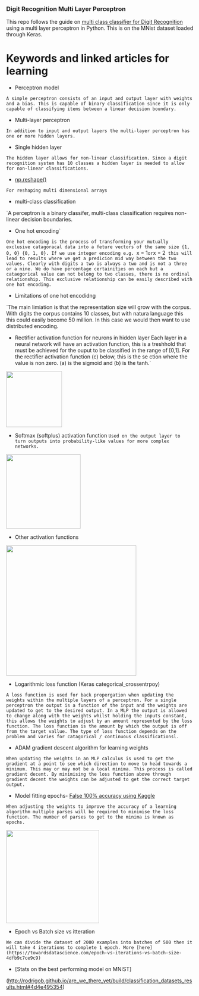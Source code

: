 ### Digit Recognition Multi Layer Perceptron

This repo follows the guide on [multi class classifier for Digit Recognition](https://machinelearningmastery.com/handwritten-digit-recognition-using-convolutional-neural-networks-python-keras/) using a multi layer perceptron in Python. This is on the MNist dataset loaded through Keras.

# Keywords and linked articles for learning
- Perceptron model

`A simple perceptron consists of an input and output layer with weights and a bias. This is capable of binary classification since it is only capable of classifying items between a linear decision boundary.`

- Multi-layer perceptron

`In addition to input and output layers the multi-layer perceptron has one or more hidden layers.`

- Single hidden layer

`The hidden layer allows for non-linear classification. Since a digit recognition system has 10 classes a hidden layer is needed to allow for non-linear classifications.`

- [np.reshape()](http://docs.scipy.org/doc/numpy-1.10.1/reference/generated/numpy.reshape.html)

`For reshaping multi dimensional arrays`

- multi-class classification

`A perceptron is a binary classifer, multi-class classification requires non-linear decision boundaries.
- One hot encoding`

`One hot encoding is the process of transforming your mutually exclusive catagoracal data into a feture vectors of the same size {1, 0, 0} {0, 1, 0}. If we use integer encoding e.g. `x = 1` or `x = 2` this will lead to results where we get a predicion mid way between the two values. Clearly with digits a two is always a two and is not a three or a nine. We do have percentage certainities on each but a cataegorical value can not belong to two classes, there is no ordinal relationship. This exclusive relationship can be easily described with one hot encoding.`

- Limitations of one hot encodidng

`The main limiation is that the representation size will grow with the corpus. With digits the corpus contains 10 classes, but with natura language this this could easily become 50 million. In this case we would then want to use distributed encoding.
- Rectifier activation function for neurons in hidden layer
Each layer in a neural network will have an activation function, this is a treshhold that must be achieved for the ouput to be classified in the range of [0,1]. For the rectifier activation function (c) below, this is the  se ction where the value is non zero. (a) is the sigmoid and (b) is the tanh.`

<img src="https://www.researchgate.net/profile/Wing_Ng8/publication/260525214/figure/fig1/AS:614085599182885@1523420824926/a-The-sigmoid-b-the-tanh-c-the-rectifier-activation-functions.png" height="150" />

- Softmax (softplus) activation function 
`Used on the output layer to turn outputs into probability-like values for more complex networks.`

<img src="https://cdn-images-1.medium.com/max/1600/1*Xu7B5y9gp0iL5ooBj7LtWw.png" height="200" />

- Other activation functions

<img src="https://cdn-images-1.medium.com/max/1600/1*p_hyqAtyI8pbt2kEl6siOQ.png" height="350" />

- Logarithmic loss function (Keras categorical_crossentrpoy)

`A loss function is used for back propergation when updating the weights within the multiple layers of a perceptron. For a single perceptron the output is a function of the input and the weights are updated to get to the desired output. In a MLP the output is allowed to change along with the weights whilst holding the inputs constant, this allows the weights to adjust by an amount represented by the loss function. The loss function is the amount by which the output is off from the target vallue. The type of loss function depends on the problem and varies for catagorical / continuous classificationsl.`

- ADAM gradient descent algorithm for learning weights

`When updating the weights in an MLP calculus is used to get the gradient at a point to see which direction to move to head towards a minimum. This may or may not be a local minima. This process is called gradient decent. By minimising the loss function above through gradient decent the weights can be adjusted to get the correct target output.`

- Model fitting epochs- [False 100% accuracy using Kaggle](https://www.kaggle.com/cdeotte/mnist-perfect-100-using-knn)

`When adjusting the weights to improve the accuracy of a learning algorithm multiple parses will be required to minimise the loss function. The number of parses to get to the minima is known as epochs.`

<img src="https://cdn-images-1.medium.com/max/1800/1*pwPIG-GWHyaPVMVGG5OhAQ.gif" height="250" />

- Epoch vs Batch size vs itteration

`We can divide the dataset of 2000 examples into batches of 500 then it will take 4 iterations to complete 1 epoch. More [here](https://towardsdatascience.com/epoch-vs-iterations-vs-batch-size-4dfb9c7ce9c9)`

- [Stats on the best performing model on MNIST]

(http://rodrigob.github.io/are_we_there_yet/build/classification_datasets_results.html#4d4e495354)
